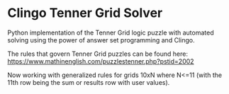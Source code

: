 # Clingo Tenner Grid Solver
Python implementation of the Tenner Grid logic puzzle with automated solving using the power of answer set programming and Clingo.

The rules that govern Tenner Grid puzzles can be found here: https://www.mathinenglish.com/puzzlestenner.php?pstid=2002

Now working with generalized rules for grids 10xN where N<=11 (with the 11th row being the sum or results row with user values).
